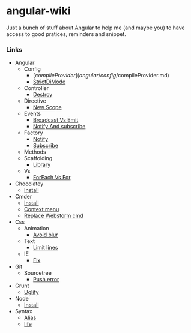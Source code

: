 # angular-wiki

 Just a bunch of stuff about Angular to help me (and maybe you) to have access to good pratices, reminders and snippet.

### Links

- Angular
   - Config
      - [$compileProvider](angular/config/$compileProvider.md)
      - [StrictDiMode](angular/config/strictDiMode.md)
   - Controller
      - [Destroy](angular/controller/destroy.md)
   - Directive
      - [New Scope](angular/directive/newScope.md)
   - Events
      - [Broadcast Vs Emit](angular/events/broadcastVsEmit.md)
      - [Notify And subscribe](angular/events/notifyAndSubscribe.md)
   - Factory
      - [Notify](angular/factory/notify.md)
      - [Subscribe](angular/factory/subscribe.md)
   - Methods
   - Scaffolding
      - [Library](angular/scaffolding/library.md)
   - Vs
      - [ForEach Vs For](angular/vs/forEachVsFor.md)
- Chocolatey
   - [Install](chocolatey/install.md)
- Cmder
   - [Install](cmder/install.md)
   - [Context menu](cmder/context-menu.md)
   - [Replace Webstorm cmd](cmder/replace-webstorm-cmd.md)
- Css
   - Animation
      - [Avoid blur](css/animation/avoidBlur.md)
   - Text
      - [Limit lines](css/text/limitLines.md)
   - IE
      - [Fix](css/ie/fix.md)
- Git
   - Sourcetree
      - [Push error](git/sourcetree/push-error.md)
- Grunt
   - [Uglify](grunt/uglify.md)
- Node
   - [Install](node/install.md)
- Syntax
   - [Alias](syntax/alias.md)
   - [Iife](syntax/iife.md)
